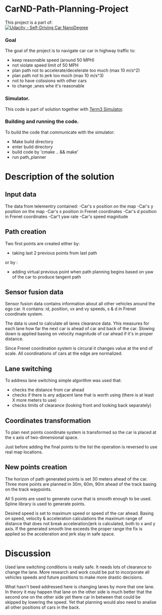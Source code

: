 # CarND-Path-Planning-Project
This project is a part of:  
 [![Udacity - Self-Driving Car NanoDegree](https://s3.amazonaws.com/udacity-sdc/github/shield-carnd.svg)](http://www.udacity.com/drive)

### Goal
The goal of the project is to navigate car car in highway traffic to:
- keep reasonable speed (around 50 MPH)
- not violate speed limit of 50 MPH
- plan path not to accelerate/decelerate too much (max 10 m/s^2)
- plan path not to jerk too moch (max 10 m/s^3)
- not to have colissions with other cars
- to change ;anes whe it's reasonable
   

### Simulator.
This code is part of solution together with  [Term3 Simulator](https://github.com/udacity/self-driving-car-sim/releases/tag/T3_v1.2).  


### Building and running the code.

To build the code that communicate with the simulator:
- Make build directory
- enter build directory 
- build code by 'cmake .. && make'
- run path_planner


# Description of the solution

## Input data
The data from telementry contained:
-Car's x position on the map
-Car's y position on the map
-Car's s position in Frenet coordinates
-Car's d position in Frenet coordinates
-Car't yaw rate
-Car's speed magnitude


## Path creation 
Two first points are created either by:
- taking last 2 previous points from last path  

or by :
- adding virtual previous point when path planning begins based on yaw of the car to produce tangent path

## Sensor fusion data
Sensor fusion data contains information about all other vehicles around the ego car. It contains: id, position, vx and vy speeds, s & d in Frenet coordinate system.

The data is used to calculate all lanes clearance data. Yhis measures for each lane how far the next car is ahead of car and back of the car. Slowing down is applied basing on velocity magnitude of car ahead if it's in proper distance.

Since Frenet coordination system is circural it changes value at the end of scale. All coordinations of cars at the edge are normalized.  

## Lane switching
To address lane switching simple algorithm was used that:
- checks the distance from car ahead
- checks if there is any adjacent lane that is worth using (there is at least X more meters to use)
- checks limits of clearance (looking front and looking back separately)

## Coordinates transformation
To plan next points coordinate system is transformed so the car is placed at the x axis of two-dimensional space.

Just before adding the final points to the list the operation is reversed to use real map locations.

## New points creation

The horizon of path generated points is set 30 meters ahead of the car. Three more points are planned in 30m, 60m, 90m ahead of the track basing on the track waypoints. 

All 5 points are used to generate curve that is smooth enough to be used. Spline library is used to generate points.

Desired speed is set to maximum speed or speed of the car ahead. Basing on speed, velocity & acceleration calculations the maximum range of distance that does not break acceleration/jerk is calculated, both to x and y axis. If the generated smooth line exceeds the proper range the fix is applied so the acceleration and jerk stay in safe space.

# Discussion

Used lane switching conditions is really safe. It needs lots of clearance to change the lane. More research and work could be put to incorporate all vehicles speeds and future positions to make more drastic decisions.

What hasn't beed addressed here is changing lanes by more that one lane. In theory it may happen that lane on the other side is much better that the second one on the other side yet there car in between that could be skipped by lowering the speed. Yet that planning would also need to analise all other positions of cars in the back.


